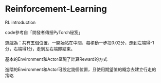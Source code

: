 # Reinforcement-Learning
RL introduction

code參考自「開發者傳授PyTorch秘笈」

遊戲為：共有五個位置，一開始站在中間，每移動一步扣0.02分，走到左端得-1分，右端得1分，走到左右端即結束。

基本的Environment和Actor呈現了計算Reward的方式

進階的Environment和Actor可設定幾個位置，且使用期望值的概念去建立行走的策略
